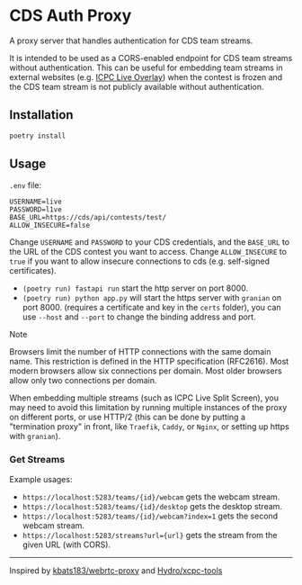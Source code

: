 # CDS Auth Proxy

A proxy server that handles authentication for CDS team streams.

It is intended to be used as a CORS-enabled endpoint for CDS team streams without authentication.
This can be useful for embedding team streams in external websites (e.g. [ICPC Live Overlay](https://github.com/icpc/live-v3))
when the contest is frozen and the CDS team stream is not publicly available without authentication.

## Installation

```bash
poetry install
```

## Usage

`.env` file:

```env
USERNAME=live
PASSWORD=l1ve
BASE_URL=https://cds/api/contests/test/
ALLOW_INSECURE=false
```

Change `USERNAME` and `PASSWORD` to your CDS credentials, and the `BASE_URL` to the URL of the CDS contest you want to access.
Change `ALLOW_INSECURE` to `true` if you want to allow insecure connections to cds (e.g. self-signed certificates).

- `(poetry run) fastapi run` start the http server on port 8000.
- `(poetry run) python app.py` will start the https server with `granian` on port 8000. (requires a certificate and key in the `certs` folder), you can use `--host` and `--port` to change the binding address and port.

> [!NOTE]  
> Browsers limit the number of HTTP connections with the same domain name. This restriction is defined in the HTTP specification (RFC2616). Most modern browsers allow six connections per domain. Most older browsers allow only two connections per domain.
>
> When embedding multiple streams (such as ICPC Live Split Screen), you may need to avoid this limitation by running multiple instances of the proxy on different ports, or use HTTP/2 (this can be done by putting a "termination proxy" in front, like `Traefik`, `Caddy`, or `Nginx`, or setting up https with `granian`).

### Get Streams

Example usages:

- `https://localhost:5283/teams/{id}/webcam` gets the webcam stream.
- `https://localhost:5283/teams/{id}/desktop` gets the desktop stream.
- `https://localhost:5283/teams/{id}/webcam?index=1` gets the second webcam stream.
- `https://localhost:5283/streams?url={url}` gets the stream from the given URL (with CORS).

---
Inspired by [kbats183/webrtc-proxy](https://github.com/kbats183/webrtc-proxy) and [Hydro/xcpc-tools](https://github.com/hydro-dev/xcpc-tools)
